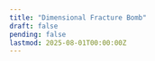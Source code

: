 ```yaml
---
title: "Dimensional Fracture Bomb"
draft: false
pending: false
lastmod: 2025-08-01T00:00:00Z
---
```

